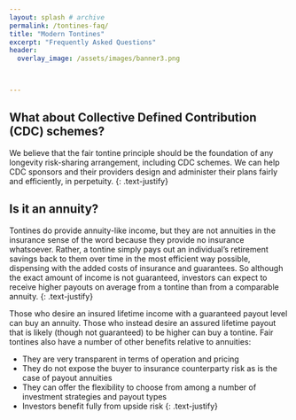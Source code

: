 ```yaml
---
layout: splash # archive
permalink: /tontines-faq/
title: "Modern Tontines"
excerpt: "Frequently Asked Questions"
header:
  overlay_image: /assets/images/banner3.png



---
```



## What about Collective Defined Contribution (CDC) schemes?
We believe that the fair tontine principle should be the foundation of any longevity risk-sharing arrangement, including CDC schemes.  We can help CDC sponsors and their providers design and administer their plans fairly and efficiently, in perpetuity.
{: .text-justify}

## Is it an annuity?
Tontines do provide annuity-like income, but they are not annuities in the insurance sense of the word because they provide no insurance whatsoever.  Rather, a tontine simply pays out an individual’s retirement savings back to them over time in the most efficient way possible, dispensing with the added costs of insurance and guarantees.  So although the exact amount of income is not guaranteed, investors can expect to receive higher payouts on average from a tontine than from a comparable annuity.
{: .text-justify}

Those who desire an insured lifetime income with a guaranteed payout level can buy an annuity.  Those who instead desire an assured lifetime payout that is likely (though not guaranteed) to be higher can buy a tontine.  Fair tontines also have a number of other benefits relative to annuities:
*	They are very transparent in terms of operation and pricing
*	They do not expose the buyer to insurance counterparty risk as is the case of payout annuities
*	They can offer the flexibility to choose from among a number of investment strategies and payout types
*	Investors benefit fully from upside risk
{: .text-justify}
